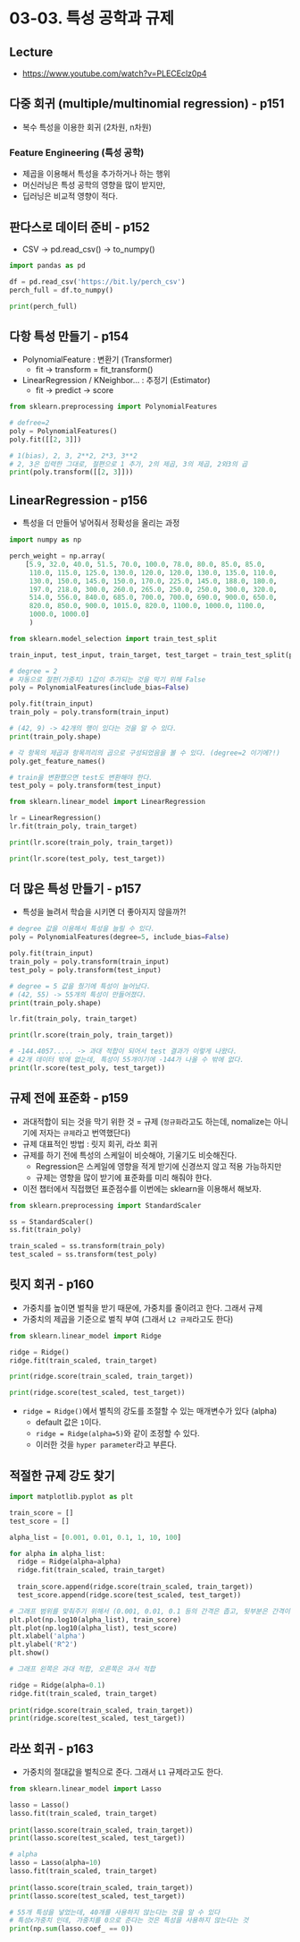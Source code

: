 # 03-03. 특성 공학과 규제


## Lecture
- https://www.youtube.com/watch?v=PLECEclz0p4


## 다중 회귀 (multiple/multinomial regression) - p151
- 복수 특성을 이용한 회귀 (2차원, n차원)

### Feature Engineering (특성 공학)
- 제곱을 이용해서 특성을 추가하거나 하는 행위
- 머신러닝은 특성 공학의 영향을 많이 받지만,
- 딥러닝은 비교적 영향이 적다.


## 판다스로 데이터 준비 - p152
- CSV -> pd.read_csv() -> to_numpy()

```python
import pandas as pd

df = pd.read_csv('https://bit.ly/perch_csv')
perch_full = df.to_numpy()

print(perch_full)
```


## 다항 특성 만들기 - p154
- PolynomialFeature : 변환기 (Transformer)
  - fit -> transform = fit_transform()
- LinearRegression / KNeighbor... : 추정기 (Estimator)
  - fit -> predict -> score

```python
from sklearn.preprocessing import PolynomialFeatures

# defree=2
poly = PolynomialFeatures()
poly.fit([[2, 3]])

# 1(bias), 2, 3, 2**2, 2*3, 3**2
# 2, 3은 입력한 그대로, 절편으로 1 추가, 2의 제곱, 3의 제곱, 2와3의 곱
print(poly.transform([[2, 3]]))
```

## LinearRegression - p156
- 특성을 더 만들어 넣어줘서 정확성을 올리는 과정

```python
import numpy as np

perch_weight = np.array(
    [5.9, 32.0, 40.0, 51.5, 70.0, 100.0, 78.0, 80.0, 85.0, 85.0, 
     110.0, 115.0, 125.0, 130.0, 120.0, 120.0, 130.0, 135.0, 110.0, 
     130.0, 150.0, 145.0, 150.0, 170.0, 225.0, 145.0, 188.0, 180.0, 
     197.0, 218.0, 300.0, 260.0, 265.0, 250.0, 250.0, 300.0, 320.0, 
     514.0, 556.0, 840.0, 685.0, 700.0, 700.0, 690.0, 900.0, 650.0, 
     820.0, 850.0, 900.0, 1015.0, 820.0, 1100.0, 1000.0, 1100.0, 
     1000.0, 1000.0]
     )

from sklearn.model_selection import train_test_split

train_input, test_input, train_target, test_target = train_test_split(perch_full, perch_weight, random_state=42)

# degree = 2
# 자동으로 절편(가중치) 1값이 추가되는 것을 막기 위해 False
poly = PolynomialFeatures(include_bias=False)

poly.fit(train_input)
train_poly = poly.transform(train_input)

# (42, 9) -> 42개의 행이 있다는 것을 알 수 있다.
print(train_poly.shape)

# 각 항목의 제곱과 항목끼리의 곱으로 구성되었음을 볼 수 있다. (degree=2 이기에?!)
poly.get_feature_names()

# train을 변환했으면 test도 변환해야 한다.
test_poly = poly.transform(test_input)

from sklearn.linear_model import LinearRegression

lr = LinearRegression()
lr.fit(train_poly, train_target)

print(lr.score(train_poly, train_target))

print(lr.score(test_poly, test_target))
```


## 더 많은 특성 만들기 - p157
- 특성을 늘려서 학습을 시키면 더 좋아지지 않을까?!

```python
# degree 값을 이용해서 특성을 늘릴 수 있다.
poly = PolynomialFeatures(degree=5, include_bias=False)

poly.fit(train_input)
train_poly = poly.transform(train_input)
test_poly = poly.transform(test_input)

# degree = 5 값을 줬기에 특성이 늘어났다.
# (42, 55) -> 55개의 특성이 만들어졌다.
print(train_poly.shape)

lr.fit(train_poly, train_target)

print(lr.score(train_poly, train_target))

# -144.4057..... -> 과대 적합이 되어서 test 결과가 이렇게 나왔다.
# 42개 데이터 밖에 없는데, 특성이 55개이기에 -144가 나올 수 밖에 없다.
print(lr.score(test_poly, test_target))
```


## 규제 전에 표준화 - p159
- 과대적합이 되는 것을 막기 위한 것 = 규제 (`정규화`라고도 하는데, nomalize는 아니기에 저자는 `규제`라고 번역했단다)
- 규제 대표적인 방법 : 릿지 회귀, 라쏘 회귀
- 규제를 하기 전에 특성의 스케일이 비슷해야, 기울기도 비슷해진다.
  - Regression은 스케일에 영향을 적게 받기에 신경쓰지 않고 적용 가능하지만
  - 규제는 영향을 많이 받기에 표준화를 미리 해줘야 한다.
- 이전 챕터에서 직접했던 표준점수를 이번에는 sklearn을 이용해서 해보자.

```python
from sklearn.preprocessing import StandardScaler

ss = StandardScaler()
ss.fit(train_poly)

train_scaled = ss.transform(train_poly)
test_scaled = ss.transform(test_poly)
```

## 릿지 회귀 - p160
- 가중치를 높이면 벌칙을 받기 때문에, 가중치를 줄이려고 한다. 그래서 규제
- 가중치의 제곱을 기준으로 벌칙 부여 (그래서 `L2 규제`라고도 한다)

```python
from sklearn.linear_model import Ridge

ridge = Ridge()
ridge.fit(train_scaled, train_target)

print(ridge.score(train_scaled, train_target))

print(ridge.score(test_scaled, test_target))
```

- `ridge = Ridge()`에서 벌칙의 강도를 조절할 수 있는 매개변수가 있다 (alpha)
  - default 값은 `1`이다.
  - `ridge = Ridge(alpha=5)`와 같이 조정할 수 있다.
  - 이러한 것을 `hyper parameter`라고 부른다.


## 적절한 규제 강도 찾기

```python
import matplotlib.pyplot as plt

train_score = []
test_score = []

alpha_list = [0.001, 0.01, 0.1, 1, 10, 100]

for alpha in alpha_list:
  ridge = Ridge(alpha=alpha)
  ridge.fit(train_scaled, train_target)
  
  train_score.append(ridge.score(train_scaled, train_target))
  test_score.append(ridge.score(test_scaled, test_target))

# 그래프 범위를 맞춰주기 위해서 (0.001, 0.01, 0.1 등의 간격은 좁고, 뒷부분은 간격이 넓기에 log 함수로...)
plt.plot(np.log10(alpha_list), train_score)
plt.plot(np.log10(alpha_list), test_score)
plt.xlabel('alpha')
plt.ylabel('R^2')
plt.show()

# 그래프 왼쪽은 과대 적합, 오른쪽은 과서 적합

ridge = Ridge(alpha=0.1)
ridge.fit(train_scaled, train_target)
  
print(ridge.score(train_scaled, train_target))
print(ridge.score(test_scaled, test_target))
```


## 라쏘 회귀 - p163
- 가중치의 절대값을 벌칙으로 준다. 그래서 `L1` 규제라고도 한다.

```python
from sklearn.linear_model import Lasso

lasso = Lasso()
lasso.fit(train_scaled, train_target)
  
print(lasso.score(train_scaled, train_target))
print(lasso.score(test_scaled, test_target))

# alpha
lasso = Lasso(alpha=10)
lasso.fit(train_scaled, train_target)
  
print(lasso.score(train_scaled, train_target))
print(lasso.score(test_scaled, test_target))

# 55개 특성을 넣었는데, 40개를 사용하지 않는다는 것을 알 수 있다
# 특성x가중치 인데, 가중치를 0으로 준다는 것은 특성을 사용하지 않는다는 것
print(np.sum(lasso.coef_ == 0))
```
